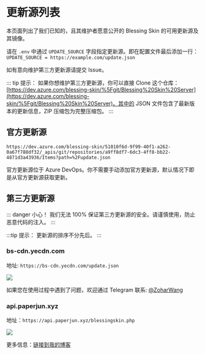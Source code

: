 # 更新源列表

本页面列出了我们已知的，且其维护者愿意公开的 Blessing Skin 的可用更新源及其镜像。

请在 `.env` 中通过 `UPDATE_SOURCE` 字段指定更新源。即在配置文件最后添加一行：`UPDATE_SOURCE = https://example.com/update.json`

如有意向维护第三方更新源请提交 Issue。

::: tip 提示：
如果你想维护第三方更新源，你可以直接 Clone 这个仓库：[https://dev.azure.com/blessing-skin/%5Fgit/Blessing%20Skin%20Server](https://dev.azure.com/blessing-skin/%5Fgit/Blessing%20Skin%20Server)。其中的 JSON 文件包含了最新版本的更新信息，ZIP 压缩包为完整压缩包。
:::

## 官方更新源

```
https://dev.azure.com/blessing-skin/51010f6d-9f99-40f1-a262-0a67f788df32/_apis/git/repositories/a9ff8df7-6dc3-4ff8-bb22-4871d3a43936/Items?path=%2Fupdate.json
```

官方更新源位于 Azure DevOps。你不需要手动添加官方更新源，默认情况下即是从官方更新源获取更新。

## 第三方更新源

::: danger 小心！
我们无法 100% 保证第三方更新源的安全。请谨慎使用，防止恶意代码的注入。
:::

:::tip 提示：
更新源的排序不分先后。
:::

### bs-cdn.yecdn.com

地址: `https://bs-cdn.yecdn.com/update.json`

![](https://blessing-skin-manual.vercel.app/api/update?url=https://bs-cdn.yecdn.com/update.json)

如果您在使用过程中遇到了问题，欢迎通过 Telegram 联系: [@ZoharWang](https://t.me/ZoharWang)

### api.paperjun.xyz

地址：`https://api.paperjun.xyz/blessingskin.php`

![](https://blessing-skin-manual.vercel.app/api/update?url=https://api.paperjun.xyz/blessingskin.php)

更多信息：[链接到我的博客](https://blog.paperjun.xyz/knowledgebase_blessingskin_update_source.html)
